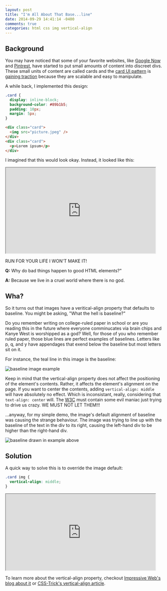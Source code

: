 ```yaml
---
layout: post
title: "I'm All About That Base...line"
date: 2014-09-29 14:41:14 -0400
comments: true
categories: html css img vertical-align
---
```


## Background

You may have noticed that some of your favorite websites, like [Google Now](http://www.google.com/landing/now/#whatisit) and [Pintrest](http://www.pinterest.com/ruth77rn/ui-patterns-cards/), have started to put small amounts of content into discreet divs. These small units of content are called cards and the [card UI pattern](http://blog.intercom.io/why-cards-are-the-future-of-the-web/) is [gaining traction](http://blogs.telerik.com/telerikmarketing/posts/14-04-15/is-cards-ui-the-future-of-mobile) because they are scalable and easy to manipulate.

A while back, I implemented this design:

```css
.card {
  display: inline-block;
  background-color: #89b1b5;
  padding: 10px;
  margin: 5px;
}
```

```html
<div class="card">
  <img src="picture.jpeg" />
</div>
<div class="card">
  <p>Lorem ipsum</p>
</div>
```
I imagined that this would look okay. Instead, it looked like this:

<iframe  width="480" height="275" src="http://kthffmn.github.io/baseline-examples/default"></iframe>

RUN FOR YOUR LIFE I WON'T MAKE IT!

**Q:** Why do bad things happen to good HTML elements?"

**A:** Because we live in a cruel world where there is no god.

## Wha?

So it turns out that images have a veritical-align property that defaults to baseline. You might be asking, "What the hell is baseline?" 

Do you remember writing on college-ruled paper in school or are you reading this in the future where everyone comminucates via brain chips and Kanye West is worshipped as a god? Well, for those of you who remember ruled paper, those blue lines are perfect examples of baselines. Letters like p, q, and y have appendages that exend below the baseline but most letters sit on it. 

For instance, the teal line in this image is the baseline:

![baseline image example](http://kthffmn.github.io/baseline-examples/baseline.png)

Keep in mind that the vertical-align property does not affect the positioning of the element's contents. Rather, it affects the element's alignment on the page. If you want to center the contents, adding `vertical-align: middle` will have absolutely no effect. Which is inconsistant, really, considering that `text-align: center` will. The [W3C](http://www.w3.org/) must contain some evil maniac just trying to drive us crazy. WE MUST NOT LET THEM!!!

...anyway, for my simple demo, the image's default alignment of baseline was causing the strange behaviour. The image was trying to line up with the baseline of the text in the div to its right, causing the left-hand div to be higher than the right-hand div.

![baseline drawn in example above](http://kthffmn.github.io/baseline-examples/explicit-baseline.png)

## Solution

A quick way to solve this is to override the image default:

```css
.card img {
  vertical-align: middle;
}
```

<iframe width="480" height="245" src="http://kthffmn.github.io/baseline-examples/custom"></iframe>

To learn more about the vertical-align property, checkout [Impressive Web's blog about it](http://www.impressivewebs.com/css-vertical-align/) or [CSS-Trick's vertical-align article](http://css-tricks.com/almanac/properties/v/vertical-align/).
